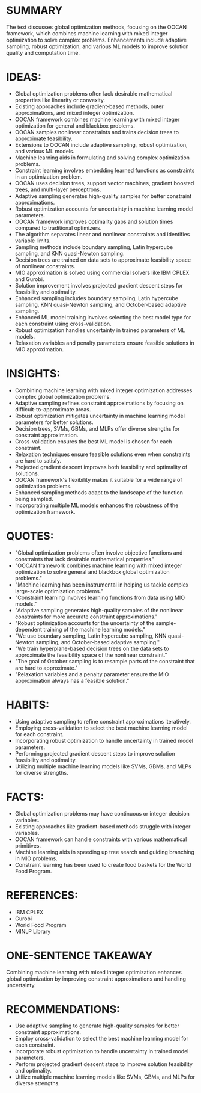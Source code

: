 # SUMMARY
The text discusses global optimization methods, focusing on the OOCAN framework, which combines machine learning with mixed integer optimization to solve complex problems. Enhancements include adaptive sampling, robust optimization, and various ML models to improve solution quality and computation time.

# IDEAS:
- Global optimization problems often lack desirable mathematical properties like linearity or convexity.
- Existing approaches include gradient-based methods, outer approximations, and mixed integer optimization.
- OOCAN framework combines machine learning with mixed integer optimization for general and blackbox problems.
- OOCAN samples nonlinear constraints and trains decision trees to approximate feasibility.
- Extensions to OOCAN include adaptive sampling, robust optimization, and various ML models.
- Machine learning aids in formulating and solving complex optimization problems.
- Constraint learning involves embedding learned functions as constraints in an optimization problem.
- OOCAN uses decision trees, support vector machines, gradient boosted trees, and multi-layer perceptrons.
- Adaptive sampling generates high-quality samples for better constraint approximations.
- Robust optimization accounts for uncertainty in machine learning model parameters.
- OOCAN framework improves optimality gaps and solution times compared to traditional optimizers.
- The algorithm separates linear and nonlinear constraints and identifies variable limits.
- Sampling methods include boundary sampling, Latin hypercube sampling, and KNN quasi-Newton sampling.
- Decision trees are trained on data sets to approximate feasibility space of nonlinear constraints.
- MIO approximation is solved using commercial solvers like IBM CPLEX and Gurobi.
- Solution improvement involves projected gradient descent steps for feasibility and optimality.
- Enhanced sampling includes boundary sampling, Latin hypercube sampling, KNN quasi-Newton sampling, and October-based adaptive sampling.
- Enhanced ML model training involves selecting the best model type for each constraint using cross-validation.
- Robust optimization handles uncertainty in trained parameters of ML models.
- Relaxation variables and penalty parameters ensure feasible solutions in MIO approximation.

# INSIGHTS:
- Combining machine learning with mixed integer optimization addresses complex global optimization problems.
- Adaptive sampling refines constraint approximations by focusing on difficult-to-approximate areas.
- Robust optimization mitigates uncertainty in machine learning model parameters for better solutions.
- Decision trees, SVMs, GBMs, and MLPs offer diverse strengths for constraint approximation.
- Cross-validation ensures the best ML model is chosen for each constraint.
- Relaxation techniques ensure feasible solutions even when constraints are hard to satisfy.
- Projected gradient descent improves both feasibility and optimality of solutions.
- OOCAN framework's flexibility makes it suitable for a wide range of optimization problems.
- Enhanced sampling methods adapt to the landscape of the function being sampled.
- Incorporating multiple ML models enhances the robustness of the optimization framework.

# QUOTES:
- "Global optimization problems often involve objective functions and constraints that lack desirable mathematical properties."
- "OOCAN framework combines machine learning with mixed integer optimization to solve general and blackbox global optimization problems."
- "Machine learning has been instrumental in helping us tackle complex large-scale optimization problems."
- "Constraint learning involves learning functions from data using MIO models."
- "Adaptive sampling generates high-quality samples of the nonlinear constraints for more accurate constraint approximations."
- "Robust optimization accounts for the uncertainty of the sample-dependent training of the machine learning models."
- "We use boundary sampling, Latin hypercube sampling, KNN quasi-Newton sampling, and October-based adaptive sampling."
- "We train hyperplane-based decision trees on the data sets to approximate the feasibility space of the nonlinear constraint."
- "The goal of October sampling is to resample parts of the constraint that are hard to approximate."
- "Relaxation variables and a penalty parameter ensure the MIO approximation always has a feasible solution."

# HABITS:
- Using adaptive sampling to refine constraint approximations iteratively.
- Employing cross-validation to select the best machine learning model for each constraint.
- Incorporating robust optimization to handle uncertainty in trained model parameters.
- Performing projected gradient descent steps to improve solution feasibility and optimality.
- Utilizing multiple machine learning models like SVMs, GBMs, and MLPs for diverse strengths.

# FACTS:
- Global optimization problems may have continuous or integer decision variables.
- Existing approaches like gradient-based methods struggle with integer variables.
- OOCAN framework can handle constraints with various mathematical primitives.
- Machine learning aids in speeding up tree search and guiding branching in MIO problems.
- Constraint learning has been used to create food baskets for the World Food Program.

# REFERENCES:
- IBM CPLEX
- Gurobi
- World Food Program
- MINLP Library

# ONE-SENTENCE TAKEAWAY
Combining machine learning with mixed integer optimization enhances global optimization by improving constraint approximations and handling uncertainty.

# RECOMMENDATIONS:
- Use adaptive sampling to generate high-quality samples for better constraint approximations.
- Employ cross-validation to select the best machine learning model for each constraint.
- Incorporate robust optimization to handle uncertainty in trained model parameters.
- Perform projected gradient descent steps to improve solution feasibility and optimality.
- Utilize multiple machine learning models like SVMs, GBMs, and MLPs for diverse strengths.